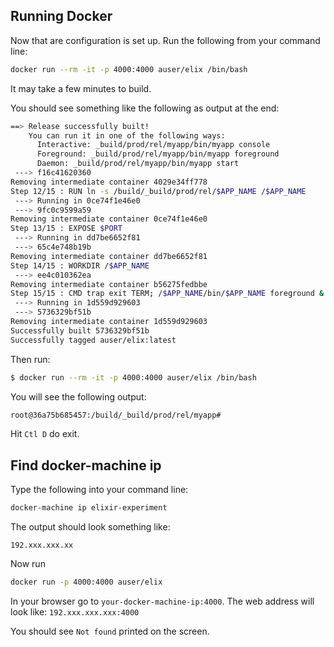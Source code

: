 ## Running Docker

Now that are configuration is set up. Run the following from your command line:

```bash
docker run --rm -it -p 4000:4000 auser/elix /bin/bash
```

It may take a few minutes to build. 

You should see something like the following as output at the end:
```bash
==> Release successfully built!
    You can run it in one of the following ways:
      Interactive: _build/prod/rel/myapp/bin/myapp console
      Foreground: _build/prod/rel/myapp/bin/myapp foreground
      Daemon: _build/prod/rel/myapp/bin/myapp start
 ---> f16c41620360
Removing intermediate container 4029e34ff778
Step 12/15 : RUN ln -s /build/_build/prod/rel/$APP_NAME /$APP_NAME
 ---> Running in 0ce74f1e46e0
 ---> 9fc0c9599a59
Removing intermediate container 0ce74f1e46e0
Step 13/15 : EXPOSE $PORT
 ---> Running in dd7be6652f81
 ---> 65c4e748b19b
Removing intermediate container dd7be6652f81
Step 14/15 : WORKDIR /$APP_NAME
 ---> ee4c010362ea
Removing intermediate container b56275fedbbe
Step 15/15 : CMD trap exit TERM; /$APP_NAME/bin/$APP_NAME foreground & wait
 ---> Running in 1d559d929603
 ---> 5736329bf51b
Removing intermediate container 1d559d929603
Successfully built 5736329bf51b
Successfully tagged auser/elix:latest
```

Then run:

```bash
$ docker run --rm -it -p 4000:4000 auser/elix /bin/bash
```

You will see the following output:

```bash
root@36a75b685457:/build/_build/prod/rel/myapp# 
```

Hit `Ctl D` do exit.

## Find docker-machine ip

Type the following into your command line:

```bash
docker-machine ip elixir-experiment
```

The output should look something like:

```
192.xxx.xxx.xx
```

Now run 
```bash
docker run -p 4000:4000 auser/elix
```

In your browser go to `your-docker-machine-ip:4000`. 
The web address will look like: `192.xxx.xxx.xxx:4000`

You should see `Not found` printed on the screen.







